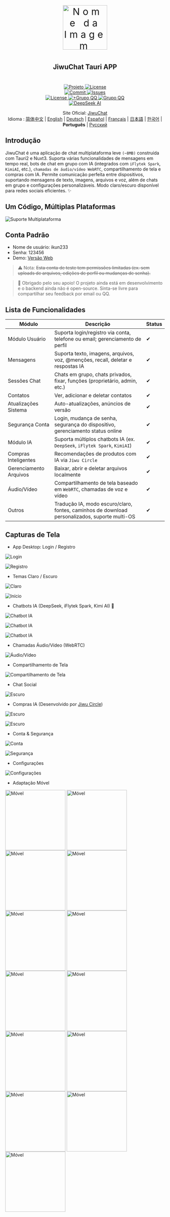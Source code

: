 <div align=center>
 <div align=center margin="10em" style="margin:4em 0 0 0;font-size: 30px;letter-spacing:0.3em;">
<img src="./jiwuchat-tauri.png" width="140px" height="140px" alt="Nome da Imagem" align=center />
 </div>
 <h2 align=center style="margin: 2em 0;">JiwuChat Tauri APP</h2>

<div>
      <a href="https://github.com/Kiwi233333/jiwu-mall-chat-tauri" target="_blank">
        <img class="disabled-img-view" src="https://img.shields.io/badge/Github-Projeto-blueviolet.svg?style=plasticr" alt="Projeto" >
      </a>
      <a href="https://github.com/Kiwi233333/jiwu-mall-chat-tauri/stargazers" target="_blank">
        <img class="disabled-img-view" alt="License"
          src="https://img.shields.io/github/stars/Kiwi233333/jiwu-mall-chat-tauri.svg?style=social">
      </a>
    </div>
    <div>
      <a href="https://github.com/Kiwi233333/jiwu-mall-chat-tauri/commits" target="_blank">
        <img class="disabled-img-view" alt="Commit"
          src="https://img.shields.io/github/commit-activity/m/Kiwi233333/jiwu-mall-chat-tauri">
      </a>
      <a href="https://github.com/Kiwi233333/jiwu-mall-chat-tauri/issues" target="_blank">
        <img class="disabled-img-view" alt="Issues" src="https://img.shields.io/github/issues/Kiwi233333/jiwu-mall-chat-tauri">
      </a>
    </div>
    <div>
      <a href="`https://github.com/Kiwi233333/jiwu-mall-chat-tauri/blob/main/LICENSE`" target="_blank">
          <img class="disabled-img-view" alt="License"
          src="https://img.shields.io/github/license/Kiwi233333/jiwu-mall-chat-tauri">
      </a>
      <a href="https://app.netlify.com/sites/jiwuchat/deploys" target="_blank">
          <img src="https://api.netlify.com/api/v1/badges/b68ad9ac-53e5-4c5a-ac56-a8882ffe7697/deploy-status" alt="+Grupo QQ"/>
      </a>
      <a href="https://qm.qq.com/q/iSaETNVdKw" target="_blank">
        <img src="https://img.shields.io/badge/Grupo QQ:939204073 -blue?logo=tencentqq&logoColor=white" alt="Grupo QQ"/>
      </a>
    </div>
    <div>
      <a href="https://www.deepseek.com/" target="_blank" style="margin: 2px;">
        <img alt="DeepSeek AI" src="https://github.com/deepseek-ai/DeepSeek-V2/blob/main/figures/badge.svg?raw=true" />
      </a>
    </div>

Site Oficial: [JiwuChat](https://jiwuchat.kiwi233.top/)
<br>
Idioma : [简体中文](../README.md) | [English](./README.en.md) | [Deutsch](./README.de.md) | [Español](./README.es.md) | [Français](./README.fr.md) | [日本語](./README.ja.md) | [한국어](./README.ko.md) | **Português** | [Русский](./README.ru.md)

</div>

## Introdução

JiwuChat é uma aplicação de chat multiplataforma leve `(~8MB)` construída com Tauri2 e Nuxt3. Suporta várias funcionalidades de mensagens em tempo real, bots de chat em grupo com IA (integrados com `iFlytek Spark`, `KimiAI`, etc.), `chamadas de áudio/vídeo WebRTC`, compartilhamento de tela e compras com IA. Permite comunicação perfeita entre dispositivos, suportando mensagens de texto, imagens, arquivos e voz, além de chats em grupo e configurações personalizáveis. Modo claro/escuro disponível para redes sociais eficientes. ✨

## Um Código, Múltiplas Plataformas

![Suporte Multiplataforma](./previews.png)

## Conta Padrão

- Nome de usuário: ikun233
- Senha: 123456
- Demo: [Versão Web](https://jiwuchat.top/)

> ⚠ Nota: ~~Esta conta de teste tem permissões limitadas (ex. sem uploads de arquivos, edições de perfil ou mudanças de senha).~~

> 👀 Obrigado pelo seu apoio! O projeto ainda está em desenvolvimento e o backend ainda não é open-source. Sinta-se livre para compartilhar seu feedback por email ou QQ.

## Lista de Funcionalidades

| Módulo         | Descrição                                                                   | Status |
|----------------|-----------------------------------------------------------------------------|--------|
| Módulo Usuário | Suporta login/registro via conta, telefone ou email; gerenciamento de perfil | ✔      |
| Mensagens      | Suporta texto, imagens, arquivos, voz, @menções, recall, deletar e respostas IA | ✔      |
| Sessões Chat   | Chats em grupo, chats privados, fixar, funções (proprietário, admin, etc.)  | ✔      |
| Contatos       | Ver, adicionar e deletar contatos                                          | ✔      |
| Atualizações Sistema | Auto-atualizações, anúncios de versão                                 | ✔      |
| Segurança Conta| Login, mudança de senha, segurança do dispositivo, gerenciamento status online | ✔      |
| Módulo IA      | Suporta múltiplos chatbots IA (ex. `DeepSeek`, `iFlytek Spark`, `KimiAI`) | ✔      |
| Compras Inteligentes | Recomendações de produtos com IA via `Jiwu Circle`                    | ✔      |
| Gerenciamento Arquivos| Baixar, abrir e deletar arquivos localmente                           | ✔      |
| Áudio/Vídeo    | Compartilhamento de tela baseado em `WebRTC`, chamadas de voz e vídeo      | ✔      |
| Outros         | Tradução IA, modo escuro/claro, fontes, caminhos de download personalizados, suporte multi-OS | ✔      |

## Capturas de Tela

- App Desktop: Login / Registro

![Login](./login.png)

![Registro](./register.png)

- Temas Claro / Escuro

![Claro](./chat1.png)

![Início](./chat.png)

- Chatbots IA (DeepSeek, iFlytek Spark, Kimi AI) 🤩

![Chatbot IA](./group-ai-ds.png)

![Chatbot IA](./group-ai-2.png)

![Chatbot IA](./group-ai-1.png)

- Chamadas Áudio/Vídeo (WebRTC)

![Áudio/Vídeo](./rtc1.png)

- Compartilhamento de Tela

![Compartilhamento de Tela](./rtc3.png)

- Chat Social

![Escuro](./chat2.png)

- Compras IA (Desenvolvido por [Jiwu Circle](https://github.com/KiWi233333/jiwu-mall-sites))

![Escuro](./chat3.png)

![Escuro](./chat3.2.png)

- Conta & Segurança

![Conta](./chat4.png)

![Segurança](./chat5.png)

- Configurações

![Configurações](./chat6-light.png)

- Adaptação Móvel

<div>
 <img src="./chat12.png" width = "190" style="display:inline-block;" alt="Móvel" align=center />
 <img src="./chat14.png" width = "190" style="display:inline-block;" alt="Móvel" align=center />
 <img src="./chat13.png" width = "190" style="display:inline-block;" alt="Móvel" align=center />
 <img src="./chat7.png" width = "190" style="display:inline-block;" alt="Móvel" align=center />
 <img src="./rtc2.png" width = "190" style="display:inline-block;" alt="Móvel" align=center />
 <img src="./rtc_remove_desktop.png" width = "190" style="display:inline-block;" alt="Móvel" align=center />
 <img src="./chat8.png" width = "190" style="display:inline-block;" alt="Móvel" align=center />
 <img src="./chat10.png" width = "190" style="display:inline-block;" alt="Móvel" align=center />
 <img src="./chat15.png" width = "190" style="display:inline-block;" alt="Móvel" align=center />
 <img src="./chat11.png" width = "190" style="display:inline-block;" alt="Móvel" align=center />
 <img src="./chat17.png" width = "190" style="display:inline-block;" alt="Móvel" align=center />
 <img src="./chat16.png" width = "190" style="display:inline-block;" alt="Móvel" align=center />
 <img src="./chat9.png" width = "190" style="display:inline-block;" alt="Móvel" align=center />
</div>

## ⏳ Começando

### 📦 Instalar Dependências

```sh
Node.js >= 18 necessário
npm install -g pnpm

pnpm install
```

### ✨ Desenvolvimento

- 📌 Se você **não** tem um servidor backend, modifique `.env.development` ou use `.env.production`.

```sh
Terminal 1: Iniciar Nuxt (Produção)
pnpm run prod:nuxt
Terminal 2: Iniciar Tauri
pnpm run dev:tauri
```

- Se você **tem** um backend, personalize `.env.development` para desenvolvimento:

```sh
Recomendado executar separadamente
Terminal 1: Iniciar Nuxt
pnpm run dev:nuxt
Terminal 2: Iniciar Tauri
pnpm run dev:tauri
```

### 📦 Build

```sh
pnpm run build:tauri
```

### ❌ Erros de Instalação pnpm

Verificar registry:

```sh
pnpm get registry
```

Correção temporária:

```sh
pnpm --registry https://registry.npm.taobao.org install any-touch
```

Mudança persistente:

```sh
pnpm config set registry https://registry.npm.taobao.org
```

Reverter:

```sh
pnpm config set registry https://registry.npmjs.org
```

## 🔧 Stack Tecnológico

| Categoria      | Tecnologia/Componente      | Versão        |
|----------------|----------------------------|---------------|
| Framework      | Nuxt                       | ^3.14.159+    |
|                | Tauri                      | ^2.1.0        |
| Biblioteca UI  | Element Plus               | ^2.8.4        |
| Gerenciamento Estado | Pinia                | 2.1.7         |
| Utilitário     | Vueuse                     | 10.11.0       |
| Ferramentas Build | Nuxi                    | lts           |
|                | Vite                       | lts           |
| Qualidade Código | ESLint                   | 8.56.0        |
|                | Prettier                   | 3.3.2         |
| Verificação Tipos | TypeScript              | 5.3.2         |
| Estilização    | Sass                       | 1.77.6        |

## 🦾 Tendências

![JiwuChat Star History Chart](https://api.star-history.com/svg?repos=KiWi233333/jiwu-mall-chat-tauri&type=Date)

## 💬 Contato

- Email: [kiwi2333@qq.com](mailto:kiwi2333@qq.com)
- QQ: [1329634286](https://wpa.qq.com/msgrd?v=3&uin=1329634286&site=qqq&menu=yes)
- Grupo QQ: [939204073](https://qm.qq.com/q/iSaETNVdKw)
